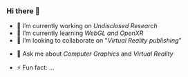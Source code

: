 ### Hi there 👋


<!-- **Nikolaos93/Nikolaos93** is a ✨ _special_ ✨ repository because its `README.md` (this file) appears on your GitHub profile.

Here are some ideas to get you started: -->

- 🔭 I’m currently working on *Undisclosed Research*
- 🌱 I’m currently learning *WebGL and OpenXR*
- 👯 I’m looking to collaborate on "*Virtual Reality publishing*"
<!-- - 🤔 I’m looking for help with ... -->
- 💬 Ask me about *Computer Graphics* and *Virtual Reality*
<!-- - 📫 How to reach me: ... -->
- ⚡ Fun fact: ... 

